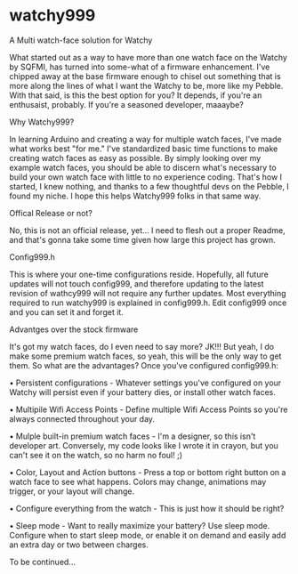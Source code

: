 # watchy999
A Multi watch-face solution for Watchy

What started out as a way to have more than one watch face on the Watchy by SQFMI, has turned into some-what of a firmware enhancement. I've chipped away at the base firmware enough to chisel out something that is more along the lines of what I want the Watchy to be, more like my Pebble. With that said, is this the best option for you? It depends, if you're an enthusaist, probably. If you're a seasoned developer, maaaybe? 

Why Watchy999?

In learning Arduino and creating a way for multiple watch faces, I've made what works best "for me." I've standardized basic time functions to make creating watch faces as easy as possible. By simply looking over my example watch faces, you should be able to discern what's necessary to build your own watch face with little to no experience coding. That's how I started, I knew nothing, and thanks to a few thoughtful devs on the Pebble, I found my niche. I hope this helps Watchy999 folks in that same way.

Offical Release or not?

No, this is not an official release, yet... I need to flesh out a proper Readme, and that's gonna take some time given how large this project has grown.

Config999.h

This is where your one-time configurations reside. Hopefully, all future updates will not touch config999, and therefore updating to the latest revision of wathcy999 will not require any further updates. Most everything required to run watchy999 is explained in config999.h. Edit config999 once and you can set it and forget it.

Advantges over the stock firmware

It's got my watch faces, do I even need to say more? JK!!! But yeah, I do make some premium watch faces, so yeah, this will be the only way to get them. So what are the advantages? Once you've configured config999.h:

• Persistent configurations - Whatever settings you've configured on your Watchy will persist even if your battery dies, or install other watch faces. 

• Multipile Wifi Access Points - Define multiple Wifi Access Points so you're always connected throughout your day.

• Mulple built-in premium watch faces - I'm a designer, so this isn't developer art. Conversely, my code looks like I wrote it in crayon, but you can't see it on the watch, so no harm no foul! ;)

• Color, Layout and Action buttons - Press a top or bottom right button on a watch face to see what happens. Colors may change, animations may trigger, or your layout will change.

• Configure everything from the watch - This is just how it should be right?

• Sleep mode - Want to really maximize your battery? Use sleep mode. Configure when to start sleep mode, or enable it on demand and easily add an extra day or two between charges.

To be continued...
